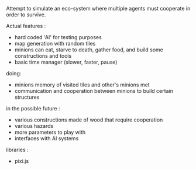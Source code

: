 Attempt to simulate an eco-system where multiple agents must cooperate in order to survive.

Actual features :
- hard coded 'AI' for testing purposes
- map generation with random tiles
- minions can eat, starve to death, gather food, and build some constructions and tools
- basic time manager (slower, faster, pause)

doing:
- minions memory of visited tiles and other's minions met
- communication and cooperation between minions to build certain structures

in the possible future :
- various constructions made of wood that require cooperation
- various hazards
- more parameters to play with
- interfaces with AI systems

libraries :
- pixi.js
